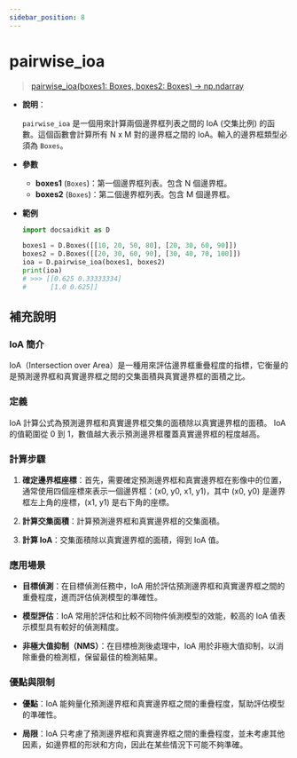 ```yaml
---
sidebar_position: 8
---
```


# pairwise_ioa

> [pairwise_ioa(boxes1: Boxes, boxes2: Boxes) -> np.ndarray](https://github.com/DocsaidLab/DocsaidKit/blob/012540eebaebb2718987dd3ec0f7dcf40f403caa/docsaidkit/structures/functionals.py#L69C46-L69C47)

- **說明**：

    `pairwise_ioa` 是一個用來計算兩個邊界框列表之間的 IoA (交集比例) 的函數。這個函數會計算所有 N x M 對的邊界框之間的 IoA。輸入的邊界框類型必須為 `Boxes`。

- **參數**

    - **boxes1** (`Boxes`)：第一個邊界框列表。包含 N 個邊界框。
    - **boxes2** (`Boxes`)：第二個邊界框列表。包含 M 個邊界框。

- **範例**

    ```python
    import docsaidkit as D

    boxes1 = D.Boxes([[10, 20, 50, 80], [20, 30, 60, 90]])
    boxes2 = D.Boxes([[20, 30, 60, 90], [30, 40, 70, 100]])
    ioa = D.pairwise_ioa(boxes1, boxes2)
    print(ioa)
    # >>> [[0.625 0.33333334]
    #      [1.0 0.625]]
    ```

## 補充說明

### IoA 簡介

IoA（Intersection over Area）是一種用來評估邊界框重疊程度的指標，它衡量的是預測邊界框和真實邊界框之間的交集面積與真實邊界框的面積之比。

### 定義

IoA 計算公式為預測邊界框和真實邊界框交集的面積除以真實邊界框的面積。 IoA 的值範圍從 0 到 1，數值越大表示預測邊界框覆蓋真實邊界框的程度越高。

### 計算步驟

1. **確定邊界框座標**：首先，需要確定預測邊界框和真實邊界框在影像中的位置，通常使用四個座標來表示一個邊界框：(x0, y0, x1, y1)，其中 (x0, y0) 是邊界框左上角的座標，(x1, y1) 是右下角的座標。

2. **計算交集面積**：計算預測邊界框和真實邊界框的交集面積。

3. **計算 IoA**：交集面積除以真實邊界框的面積，得到 IoA 值。

### 應用場景

- **目標偵測**：在目標偵測任務中，IoA 用於評估預測邊界框和真實邊界框之間的重疊程度，進而評估偵測模型的準確性。

- **模型評估**：IoA 常用於評估和比較不同物件偵測模型的效能，較高的 IoA 值表示模型具有較好的偵測精度。

- **非極大值抑制（NMS）**：在目標檢測後處理中，IoA 用於非極大值抑制，以消除重疊的檢測框，保留最佳的檢測結果。

### 優點與限制

- **優點**：IoA 能夠量化預測邊界框和真實邊界框之間的重疊程度，幫助評估模型的準確性。

- **局限**：IoA 只考慮了預測邊界框和真實邊界框之間的重疊程度，並未考慮其他因素，如邊界框的形狀和方向，因此在某些情況下可能不夠準確。

